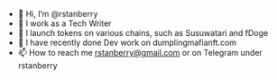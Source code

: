 - 👋 Hi, I’m @rstanberry
- 👀 I work as a Tech Writer
- 💞️ I launch tokens on various chains, such as Susuwatari and fDoge
- 🌱 I have recently done Dev work on dumplingmafianft.com
- 📫 How to reach me rstanberry@gmail.com or on Telegram under rstanberry

<!---
rstanberry/rstanberry is a ✨ special ✨ repository because its `README.md` (this file) appears on your GitHub profile.
You can click the Preview link to take a look at your changes.
--->
